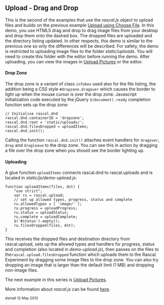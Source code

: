Upload - Drag and Drop 
--------------------

This is the second of the examples that use the _rascal.js_ object to upload files
and builds on the previous example [Upload using Choose File][upload-cf].
In this demo, you use HTML5 drag and drop to drag image files from your desktop and
drop them onto the dashed box. The dropped files are uploaded and the directory listing updated.
In other respects, this demo is similar to the previous one so only the differences will be described.
For safety, the demo is restricted to uploading image files to the folder _static/uploads_.
You will need to create this folder with the editor before running the demo.
After uploading, you can view the images in [Upload Pictures][upload-pics] or the editor.

#### Drop Zone
The drop zone is a variant of class `infobox` used also for the file listing, the
addition being a CSS style `#dropzone.dragover` which causes the border to light up when
the mouse cursor is over the drop zone. Javascript initialization code executed by the
jQuery <code>$(document).ready</code> completion function sets up the drop zone:

    // Initialise rascal.dnd 
    rascal.dnd.containerID = 'dropzone';
    rascal.dnd.root = 'static/uploads/';
    rascal.dnd.filesDropped = uploadItems;
    rascal.dnd.init();

Calling the function `rascal.dnd.init()` attaches event handlers for `dragover`, `drop` and
`dragleave` to the drop zone. You can see this in action by dragging a file over the
drop zone when you should see the border lighting up.

#### Uploading
A glue function `uploadItems` connects rascal.dnd to rascal.uploads and is located in _static/js/demo-upload.js_:

    function uploadItems(files, dst) {
        "use strict";
        var ru = rascal.upload;
        // set up allowed types, progress, status and complete
        ru.allowedTypes = [ 'image/' ];
        ru.progress = uploadProgress;
        ru.status = uploadStatus;
        ru.complete = uploadComplete;
        $('#status').empty();
        ru.filesDropped(files, dst);
    }

This receives the dropped files and destination directory from rascal.upload, sets up the allowed
types and handlers for progress, status and completion (also located in _demo-upload.js_),
then passes on the files to the`rascal.upload.filesDropped` function which uploads them to
the Rascal. Experiment by dragging some image files to the drop zone. You can also try dropping
an image that is larger than the default limit (1 MB) and dropping non-image files.

The next example in this series is [Upload Pictures][upload-pics].

More information about _rascal.js_ can be found [here][rascal_object].

<small>dsmall 12 May 2013</small>

[upload-cf]: /upload-cf.html
[upload-pics]: /upload-pics.html
[rascal_object]: /docs/Rascal_Object.md
